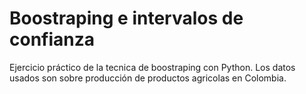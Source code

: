 # Boostraping e intervalos de confianza
Ejercicio práctico de la tecnica de boostraping con Python. Los datos usados son sobre producción de productos agricolas en Colombia.
